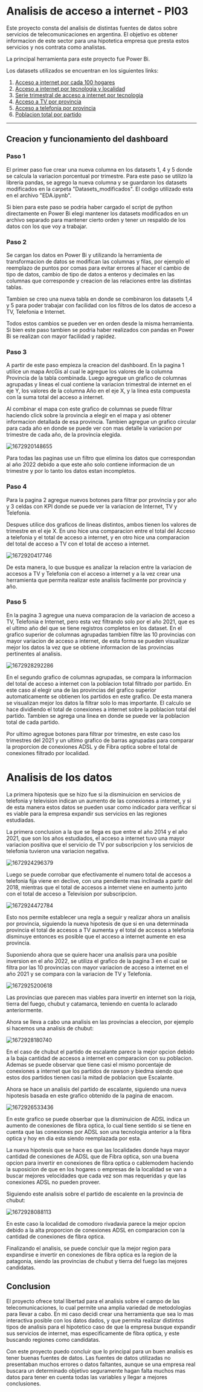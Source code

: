 # Analisis de acceso a internet - PI03

Este proyecto consta del analisis de distintas fuentes de datos sobre servicios de telecomunicaciones en argentina. El objetivo es obtener informacion de este sector para una hipotetica empresa que presta estos servicios y nos contrata como analistas.

La principal herramienta para este proyecto fue Power Bi.

Los datasets utilizados se encuentran en los siguientes links:

1. [Acceso a internet por cada 100 hogares](https://datosabiertos.enacom.gob.ar/visualizations/32226/penetracion-de-internet-fijo-accesos-por-cada-100-hogares/)
2. [Acceso a internet por tecnologia y localidad](https://datosabiertos.enacom.gob.ar/dataviews/252830/accesos-a-internet-fijo-por-tecnologia-y-localidad/)
3. [Serie trimestral de acceso a internet por tecnologia](https://datosabiertos.enacom.gob.ar/visualizations/29881/serie-trimestral-de-accesos-a-internet-fijo-por-tecnologia/)
4. [Acceso a TV por provincia](https://datosabiertos.enacom.gob.ar/dataviews/241320/accesos-de-television-por-suscripcion-por-provincia/)
5. [Acceso a telefonia por provincia](https://datosabiertos.enacom.gob.ar/dataviews/241309/accesos-de-telefonia-fija-por-provincia-hogares-comerciales-gobierno-y-otros/)
6. [Poblacion total por partido](https://www.sig.indec.gob.ar/censo2010/?_ga=2.83857361.696039131.1672905576-774713045.1672905576)

---

## Creacion y funcionamiento del dashboard

### **Paso 1**

El primer paso fue crear una nueva columna en los datasets 1, 4 y 5 donde se calcula la variacion porcentual por trimestre. Para este paso se utilizo la libreria pandas, se agrego la nueva columna y se guardaron los datasets modificados en la carpeta "Datasets_modificados". El codigo utilizado esta en el archivo "EDA.ipynb".

Si bien para este paso se podria haber cargado el script de python directamente en Power Bi elegi mantener los datasets modificados en un archivo separado para mantener cierto orden y tener un respaldo de los datos con los que voy a trabajar.

### **Paso 2**

Se cargan los datos en Power Bi y utilizando la herramienta de transformacion de datos se modifican las columnas y filas, por ejemplo el reemplazo de puntos por comas para evitar errores al hacer el cambio de tipo de datos, cambio de tipo de datos a enteros y decimales en las columnas que corresponde y creacion de las relaciones entre las distintas tablas.

Tambien se creo una nueva tabla en donde se combinaron los datasets 1,4 y 5 para poder trabajar con facilidad con los filtros de los datos de acceso a TV, Telefonia e Internet.

Todos estos cambios se pueden ver en orden desde la misma herramienta. Si bien este paso tambien se podria haber realizados con pandas en Power Bi se realizan con mayor facilidad y rapidez.

### **Paso 3**

A partir de este paso empieza la creacion del dashboard. En la pagina 1 utilice un mapa ArcGis al cual le agregue los valores de la columna Provincia de la tabla combinada. Luego agregue un grafico de columnas agrupadas y lineas el cual contiene la variacion trimestral de internet en el eje Y, los valores de la columna Año en el eje X, y la linea esta compuesta con la suma total del acceso a internet.

Al combinar el mapa con este grafico de columnas se puede filtrar haciendo click sobre la provincia a elegir en el mapa y asi obtener informacion detallada de esa provincia. Tambien agregue un grafico circular para cada año en donde se puede ver con mas detalle la variacion por trimestre de cada año, de la provincia elegida.

![1672920148655](image/README/1672920148655.png)

Para todas las paginas use un filtro que elimina los datos que correspondan al año 2022 debido a que este año solo contiene informacion de un trimestre y por lo tanto los datos estan incompletos.

### **Paso 4**

Para la pagina 2 agregue nuevos botones para filtrar por provincia y por año y 3 celdas con KPI donde se puede ver la variacion de Internet, TV y Telefonia.

Despues utilice dos graficos de lineas distintos, ambos tienen los valores de trimestre en el eje X. En uno hice una comparacion entre el total del Acceso a telefonia y el total de acceso a internet, y en otro hice una comparacion del total de acceso a TV con el total de acceso a internet. 

![1672920417746](image/README/1672920417746.png)

De esta manera, lo que busque es analizar la relacion entre la variacion de accesos a TV y Telefonia con el acceso a internet y a la vez crear una herramienta que permita realizar este analisis facilmente por provincia y año.

### **Paso 5**

En la pagina 3 agregue una nueva comparacion de la variacion de acceso a TV, Telefonia e Internet, pero esta vez filtrando solo por el año 2021, que es el ultimo año del que se tiene registros completos en los dataset. En el grafico superior de columnas agrupadas tambien filtre las 10 provincias con mayor variacion de acceso a internet, de esta forma se pueden visualizar mejor los datos la vez que se obtiene informacion de las provincias pertinentes al analisis.

![1672928292286](image/README/1672928292286.png)

En el segundo grafico de columnas agrupadas, se compara la informacion del total de acceso a internet con la poblacion total filtrado por partido. En este caso al elegir una de las provincias del grafico superior automaticamente se obtienen los partidos en este grafico. De esta manera se visualizan mejor los datos la filtrar solo lo mas importante. El calculo se hace dividiendo el total de conexiones a internet sobre la poblacion total del partido. Tambien se agrega una linea en donde se puede ver la poblacion total de cada partido.

Por ultimo agregue botones para filtrar por trimestre, en este caso los trimestres del 2021 y un ultimo grafico de barras agrupadas para comparar la proporcion de conexiones ADSL y de Fibra optica sobre el total de conexiones filtrado por localidad.



# Analisis de los datos

La primera hipotesis que se hizo fue si la disminuicion en servicios de telefonia y television indican un aumento de las conexiones a internet, y si de esta manera estos datos se pueden usar como indicador para verificar si es viable para la empresa expandir sus servicios en las regiones estudiadas.

La primera conclusion a la que se llega es que entre el año 2014 y el año 2021, que son los años estudiados, el acceso a internet tuvo una mayor variacion positiva que el servicio de TV por subscripcion y los servicios de telefonia tuvieron una variacion negativa.

![1672924296379](image/README/1672924296379.png)

Luego se puede corrobar que efectivamente el numero total de accesos a telefonia fija viene en declive, con una pendiente mas inclinada a partir del 2018, mientras que el total de accesos a internet viene en aumento junto con el total de acceso a Television por subscripcion.

![1672924472784](image/README/1672924472784.png)

Esto nos permite establecer una regla a seguir y realizar ahora un analisis por provincia, siguiendo la nueva hipotesis de que si en una determinada provincia el total de accesos a TV aumenta y el total de accesos a telefonia disminuye entonces es posible que el acceso a internet aumente en esa provincia.

Suponiendo ahora que se quiere hacer una analisis para una posible inversion en el año 2022, se utiliza el grafico de la pagina 3 en el cual se filtra por las 10 provincias con mayor variacion de acceso a internet en el año 2021 y se compara con la variacion de TV y Telefonia.

![1672925200618](image/README/1672925200618.png)

Las provincias que parecen mas viables para invertir en internet son la rioja, tierra del fuego, chubut y catamarca, teniendo en cuenta lo aclarado anteriormente.

Ahora se lleva a cabo una analisis en las provincias a eleccion, por ejemplo si hacemos una analisis de chubut:

![1672928180740](image/README/1672928180740.png)

En el caso de chubut el partido de escalante parece la mejor opcion debido a la baja cantidad de accesos a internet en comparacion con su poblacion. Ademas se puede observar que tiene casi el mismo porcentaje de conexiones a internet que los partidos de rawson y biedma siendo que estos dos partidos tienen casi la mitad de poblacion que Escalante.

Ahora se hace un analisis del partido de escalante, siguiendo una nueva hipotesis basada en este grafico obtenido de la pagina de enacom.

![1672926533436](image/README/1672926533436.png)

En este grafico se puede obserbar que la disminuicion de ADSL indica un aumento de conexiones de fibra optica, lo cual tiene sentido si se tiene en cuenta que las conexiones por ADSL son una tecnologia anterior a la fibra optica y hoy en dia esta siendo reemplazada por esta.

La nueva hipotesis que se hace es que las localidades donde haya mayor cantidad de conexiones de ADSL que de Fibra optica, son una buena opcion para invertir en conexiones de fibra optica o cablemodem haciendo la suposicion de que en los hogares o empresas de la localidad se van a buscar mejores velocidades que cada vez son mas requeridas y que las conexiones ADSL no pueden proveer.

Siguiendo este analisis sobre el partido de escalente en la provincia de chubut:

![1672928088113](image/README/1672928088113.png)

En este caso la localidad de comodoro rivadavia parece la mejor opcion debido a la alta proporcion de conexiones ADSL en comparacion con la cantidad de conexiones de fibra optica.

Finalizando el analisis, se puede concluir que la mejor region para expandirse e invertir en conexiones de fibra optica es la region de la patagonia, siendo las provincias de chubut y tierra del fuego las mejores candidatas.

## Conclusion

El proyecto ofrece total libertad para el analisis sobre el campo de las telecomunicaciones, lo cual permite una amplia variedad de metodologias para llevar a cabo. En mi caso decidi crear una herramienta que sea lo mas interactiva posible con los datos dados, y que permita realizar distintos tipos de analisis para el hipotetico caso de que la empresa busque expandir sus servicios de internet, mas especificamente de fibra optica, y este buscando regiones como candidatas. 

Con este proyecto puedo concluir que lo principal para un buen analisis es tener buenas fuentes de datos. Las fuentes de datos utilizadas no presentaban muchos errores o datos faltantes, aunque se una empresa real buscara un determinado objetivo seguramente hagan falta muchos mas datos para tener en cuenta todas las variables y llegar a mejores conclusiones.

